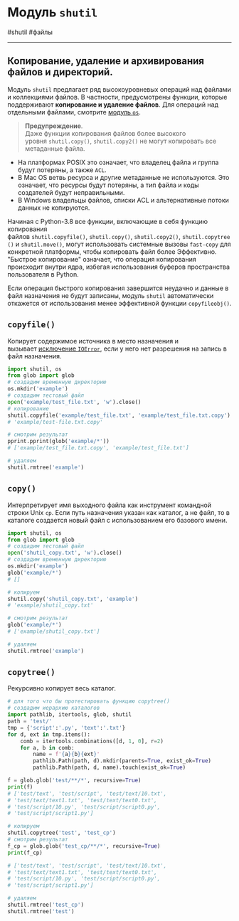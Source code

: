 # Модуль `shutil`
#shutil #файлы 
***
## Копирование, удаление и архивирования файлов и директорий.

Модуль `shutil` предлагает ряд высокоуровневых операций над файлами и коллекциями файлов. В частности, предусмотрены функции, которые поддерживают **копирование и удаление файлов**. Для операций над отдельными файлами, смотрите [модуль `os`](https://docs-python.ru/standart-library/modul-os-python/ "Модуль os в Python, доступ к функциям ОС.").

> **Предупреждение**.  
> Даже функции копирования файлов более высокого уровня `shutil.copy()`, `shutil.copy2()` не могут копировать все метаданные файла.

-   На платформах POSIX это означает, что владелец файла и группа будут потеряны, а также `ACL`.
-   В Mac OS ветвь ресурса и другие метаданные не используются. Это означает, что ресурсы будут потеряны, а тип файла и коды создателей будут неправильными.
-   В Windows владельцы файлов, списки ACL и альтернативные потоки данных не копируются.

Начиная с Python-3.8 все функции, включающие в себя функцию копирования файлов `shutil.copyfile()`, `shutil.copy()`, `shutil.copy2()`, `shutil.copytree()` и `shutil.move()`, могут использовать системные вызовы `fast-copy` для конкретной платформы, чтобы копировать файл более Эффективно. "Быстрое копирование" означает, что операция копирования происходит внутри ядра, избегая использования буферов пространства пользователя в Python.

Если операция быстрого копирования завершится неудачно и данные в файл назначения не будут записаны, модуль `shutil` автоматически откажется от использования менее эффективной функции `copyfileobj()`.

## `copyfile()`
Копирует содержимое источника в место назначения и вызывает [исключение `IOError`](https://docs-python.ru/tutorial/vstroennye-iskljuchenija-interpretator-python/oshibki-operatsionnoj-sistemy-oserror/ "Исключения операционной системы: OSError в Python."), если у него нет разрешения на запись в файл назначения.

```python
import shutil, os
from glob import glob
# создадим временную директорию 
os.mkdir('example')
# создадим тестовый файл
open('example/test_file.txt', 'w').close()
# копирование
shutil.copyfile('example/test_file.txt', 'example/test_file.txt.copy')
# 'example/test-file.txt.copy'

# смотрим результат
pprint.pprint(glob('example/*'))
# ['example/test_file.txt.copy', 'example/test_file.txt']

# удаляем
shutil.rmtree('example')
```


## `copy()`
 Интерпретирует имя выходного файла как инструмент командной строки Unix `cp`. Если путь назначения указан как каталог, а не файл, то в каталоге создается новый файл с использованием его базового имени.

```python
import shutil, os
from glob import glob
# создадим тестовый файл
open('shutil_copy.txt', 'w').close()
# создадим временную директорию 
os.mkdir('example')
glob('example/*')
# []

# копируем
shutil.copy('shutil_copy.txt', 'example')
# 'example/shutil_copy.txt'

# смотрим результат
glob('example/*')
# ['example/shutil_copy.txt']

# удаляем
shutil.rmtree('example')
```

## `copytree()`
 Рекурсивно копирует весь каталог.

```python
# для того что бы протестировать функцию copytree()
# создадим иерархию каталогов
import pathlib, itertools, glob, shutil
path = 'test/'
tmp = {'script':'.py', 'text':'.txt'}
for d, ext in tmp.items():
    comb = itertools.combinations([d, 1, 0], r=2)
    for a, b in comb:
        name = f'{a}{b}{ext}'
        pathlib.Path(path, d).mkdir(parents=True, exist_ok=True)
        pathlib.Path(path, d, name).touch(exist_ok=True)

f = glob.glob('test/**/*', recursive=True)
print(f)
# ['test/text', 'test/script', 'test/text/10.txt', 
# 'test/text/text1.txt', 'test/text/text0.txt',
# 'test/script/10.py', 'test/script/script0.py', 
# 'test/script/script1.py']

# копируем
shutil.copytree('test', 'test_cp')
# смотрим результат
f_cp = glob.glob('test_cp/**/*', recursive=True)
print(f_cp)

# ['test/text', 'test/script', 'test/text/10.txt', 
# 'test/text/text1.txt', 'test/text/text0.txt',
# 'test/script/10.py', 'test/script/script0.py', 
# 'test/script/script1.py']

# удаляем
shutil.rmtree('test_cp')
shutil.rmtree('test')
```